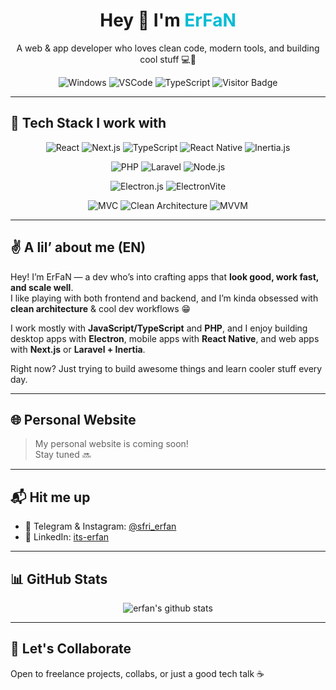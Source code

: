 <h1 align="center">Hey 👋 I'm <span style="color:#00bcd4;">ErFaN</span></h1>
<p align="center">
  A web & app developer who loves clean code, modern tools, and building cool stuff 💻🚀
</p>

<p align="center">
  <img src="https://img.shields.io/badge/OS-Windows-0078D6?style=flat-square&logo=windows" alt="Windows" />
  <img src="https://img.shields.io/badge/Editor-VSCode-007ACC?style=flat-square&logo=visualstudiocode" alt="VSCode" />
  <img src="https://img.shields.io/badge/Language-TypeScript-3178C6?style=flat-square&logo=typescript&logoColor=white" alt="TypeScript" />
  <img src="https://visitor-badge.glitch.me/badge?page_id=itsErfawn" alt="Visitor Badge" />
</p>

---

## 🧠 Tech Stack I work with

<p align="center">
  <img src="https://img.shields.io/badge/React-20232A?style=for-the-badge&logo=react&logoColor=61DAFB" alt="React" />
  <img src="https://img.shields.io/badge/Next.js-000000?style=for-the-badge&logo=nextdotjs&logoColor=white" alt="Next.js" />
  <img src="https://img.shields.io/badge/TypeScript-3178C6?style=for-the-badge&logo=typescript&logoColor=white" alt="TypeScript" />
  <img src="https://img.shields.io/badge/React_Native-20232A?style=for-the-badge&logo=react&logoColor=61DAFB" alt="React Native" />
  <img src="https://img.shields.io/badge/Inertia.js-000000?style=for-the-badge&logo=javascript&logoColor=white" alt="Inertia.js" />
</p>

<p align="center" style="margin-top: 10px;">
  <img src="https://img.shields.io/badge/PHP-777BB4?style=for-the-badge&logo=php&logoColor=white" alt="PHP" />
  <img src="https://img.shields.io/badge/Laravel-FF2D20?style=for-the-badge&logo=laravel&logoColor=white" alt="Laravel" />
  <img src="https://img.shields.io/badge/Node.js-339933?style=for-the-badge&logo=node.js&logoColor=white" alt="Node.js" />
</p>

<p align="center" style="margin-top: 10px;">
  <img src="https://img.shields.io/badge/Electron-47848F?style=for-the-badge&logo=electron&logoColor=white" alt="Electron.js" />
  <img src="https://img.shields.io/badge/ElectronVite-1E40AF?style=for-the-badge&logo=vite&logoColor=white" alt="ElectronVite" />
</p>

<p align="center" style="margin-top: 10px;">
  <img src="https://img.shields.io/badge/MVC-007ACC?style=for-the-badge" alt="MVC" />
  <img src="https://img.shields.io/badge/Clean_Architecture-00BFFF?style=for-the-badge" alt="Clean Architecture" />
  <img src="https://img.shields.io/badge/MVVM-FF69B4?style=for-the-badge" alt="MVVM" />
</p>

---

## ✌️ A lil’ about me (EN)

Hey! I’m ErFaN — a dev who’s into crafting apps that **look good, work fast, and scale well**.  
I like playing with both frontend and backend, and I’m kinda obsessed with **clean architecture** & cool dev workflows 😁  

I work mostly with **JavaScript/TypeScript** and **PHP**, and I enjoy building desktop apps with **Electron**, mobile apps with **React Native**, and web apps with **Next.js** or **Laravel + Inertia**.

Right now? Just trying to build awesome things and learn cooler stuff every day.

---

## 🌐 Personal Website

> My personal website is coming soon!  
> Stay tuned 🔜

---

## 📬 Hit me up

- 🔹 Telegram & Instagram: [@sfri_erfan](https://t.me/sfri_erfan)  
- 🔹 LinkedIn: [its-erfan](https://www.linkedin.com/in/its-erfan/)

---

## 📊 GitHub Stats

<p align="center">
  <img src="https://github-readme-stats.vercel.app/api?username=itsErfawn&show_icons=true&theme=tokyonight" alt="erfan's github stats" />
</p>

---

## 🤝 Let's Collaborate

Open to freelance projects, collabs, or just a good tech talk ☕
